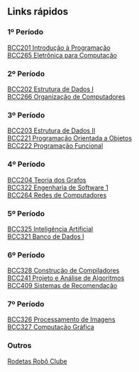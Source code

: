 ## Links rápidos

### 1º Período
<a href="https://github.com/nicollecnunes/ufop/tree/main/BCC201"> BCC201 Introdução à Programação </a><br>
<a href="https://github.com/nicollecnunes/ufop/tree/main/BCC265"> BCC265 Eletrônica para Computação </a><br>

### 2º Período
<a href="https://github.com/nicollecnunes/ufop/tree/main/BCC202"> BCC202 Estrutura de Dados I </a><br>
<a href="https://github.com/nicollecnunes/ufop/tree/main/BCC266"> BCC266 Organização de Computadores </a><br>

### 3º Período
<a href="https://github.com/nicollecnunes/ufop/tree/main/BCC203"> BCC203 Estrutura de Dados II </a><br>
<a href="https://github.com/nicollecnunes/ufop/tree/main/BCC221"> BCC221 Programação Orientada a Objetos </a><br>
<a href="https://github.com/nicollecnunes/ufop/tree/main/BCC222"> BCC222 Programação Funcional </a><br>

### 4º Período
<a href="https://github.com/nicollecnunes/ufop/tree/main/BCC204"> BCC204 Teoria dos Grafos </a><br>
<a href="https://github.com/nicollecnunes/ufop/tree/main/BCC322"> BCC322 Engenharia de Software 1 </a><br>
<a href="https://github.com/nicollecnunes/ufop/tree/main/BCC264"> BCC264 Redes de Computadores </a><br>

### 5º Período
<a href="https://github.com/nicollecnunes/ufop/tree/main/BCC325"> BCC325 Inteligência Artificial </a><br>
<a href="https://github.com/nicollecnunes/ufop/tree/main/BCC321"> BCC321 Banco de Dados I </a><br>

### 6º Período
<a href="https://github.com/nicollecnunes/ufop/tree/main/BCC328"> BCC328 Construção de Compiladores </a><br>
<a href="https://github.com/nicollecnunes/ufop/tree/main/BCC241"> BCC241 Projeto e Análise de Algoritmos </a><br>
<a href="https://github.com/nicollecnunes/ufop/tree/main/BCC409"> BCC409 Sistemas de Recomendação </a><br>

### 7º Período
<a href="https://github.com/nicollecnunes/ufop/tree/main/BCC326"> BCC326 Processamento de Imagens </a><br>
<a href="https://github.com/nicollecnunes/ufop/tree/main/BCC327"> BCC327 Computação Gráfica </a><br>

### Outros
<a href="https://github.com/nicollecnunes/ufop/tree/main/rodetas"> Rodetas Robô Clube </a><br>
